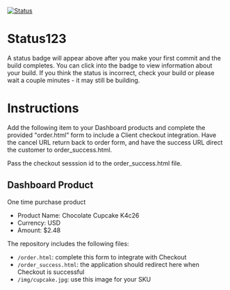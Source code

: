 [![Status](https://img.shields.io/badge/status-BUILDING%20COMMIT:%204f0cc578781aaefbd9ce324f328c337bd54fada8-yellow.svg)](https://github.com/raysaavedra-work/bakery_scaffold_iMCMcQBLNFOzbmUf/commit/4f0cc578781aaefbd9ce324f328c337bd54fada8)






# Status123

A status badge will appear above after you make your first commit and the build completes. You can click into the badge to view information about your build. If you think the status is incorrect, check your build or please wait a couple minutes - it may still be building.

# Instructions

Add the following item to your Dashboard products and complete the provided "order.html" form to include a Client checkout integration. Have the cancel URL return back to order form, and have the success URL direct the customer to order_success.html.

Pass the checkout sesssion id to the order_success.html file.

## Dashboard Product
One time purchase product
* Product Name: Chocolate Cupcake K4c26
* Currency: USD
* Amount: $2.48

The repository includes the following files:
* `/order.html`: complete this form to integrate with Checkout
* `/order_success.html`: the application should redirect here when Checkout is successful
* `/img/cupcake.jpg`: use this image for your SKU
